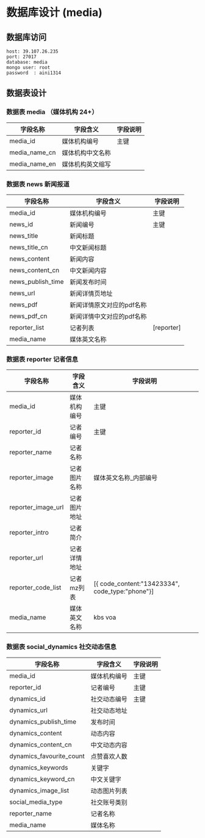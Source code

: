 # 数据库设计 (media)

## 数据库访问

```text
host: 39.107.26.235
port: 27017
database: media
mongo user: root
password  : aini1314
```

## 数据表设计

### 数据表 media （媒体机构 24+）

| 字段名称 | 字段含义   | 字段说明 |
| ----|--------|----|
| media_id | 媒体机构编号 | 主键 |
| media_name_cn | 媒体机构中文名称 |    |
| media_name_en | 媒体机构英文缩写 |    |

### 数据表 news 新闻报道

| 字段名称 | 字段含义 | 字段说明       |
| ----|--------|------------|
| media_id | 媒体机构编号 | 主键         |
| news_id | 新闻编号 | 主键         |
| news_title | 新闻标题 |            |
| news_title_cn | 中文新闻标题 |            |
| news_content | 新闻内容 |            |
| news_content_cn | 中文新闻内容 |            |
| news_publish_time | 新闻发布时间 |            |
| news_url | 新闻详情页地址 |            |
| news_pdf | 新闻详情原文对应的pdf名称 |            |
| news_pdf_cn | 新闻详情中文对应的pdf名称 |            |
| reporter_list | 记者列表 | [reporter] |
| media_name | 媒体英文名称 |            |

### 数据表 reporter 记者信息

| 字段名称 | 字段含义   | 字段说明                                        |
| ----|--------|---------------------------------------------|
| media_id | 媒体机构编号 | 主键                                          |
| reporter_id | 记者编号   | 主键                                          |
| reporter_name | 记者名称   |                                             |
| reporter_image | 记者图片名称 | 媒体英文名称_内部编号                                 |
| reporter_image_url | 记者图片地址 |                                             |
| reporter_intro | 记者简介   |                                             |
| reporter_url | 记者详情地址 |                                             |
| reporter_code_list | 记者mz列表 | [{ code_content:"13423334", code_type:"phone"}] |
| media_name | 媒体英文名称 | kbs voa                                     |

### 数据表 social_dynamics 社交动态信息

| 字段名称                     | 字段含义   | 字段说明 |
|--------------------------|--------|----|
| media_id                 | 媒体机构编号 | 主键       |
| reporter_id              | 记者编号   | 主键        |
| dynamics_id              | 社交动态编号 | 主键        |
| dynamics_url             | 社交动态地址 |         |
| dynamics_publish_time    | 发布时间   |          |
| dynamics_content         | 动态内容   |          |
| dynamics_content_cn      | 中文动态内容 |          |
| dynamics_favourite_count | 点赞喜欢人数 |          |
| dynamics_keywords        | 关键字    |          |
| dynamics_keyword_cn      | 中文关键字  |          |
| dynamics_image_list      | 动态图片列表 |          |
| social_media_type        | 社交账号类别 |          |
| reporter_name            | 记者名称   |          |
| media_name | 媒体名称   |  |

